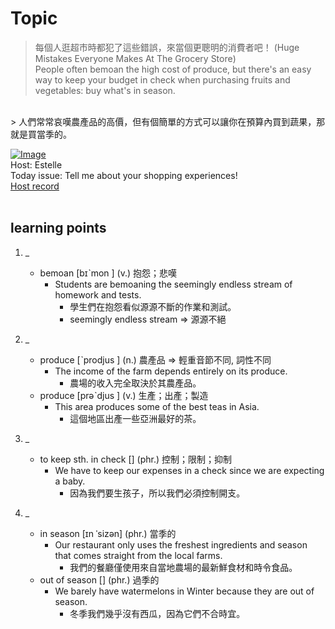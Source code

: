 # Topic

> 每個人逛超市時都犯了這些錯誤，來當個更聰明的消費者吧！ (Huge Mistakes Everyone Makes At The Grocery Store) <br>
> People often bemoan the high cost of produce, but there's an easy way to keep your budget in check when purchasing fruits and vegetables: buy what's in season.
 <br>
> 人們常常哀嘆農產品的高價，但有個簡單的方式可以讓你在預算內買到蔬果，那就是買當季的。 <br>

[![Image](https://cdn.voicetube.com/assets/thumbnails/KkZOl9DM7Ks.jpg)](https://www.youtube.com/embed/KkZOl9DM7Ks?rel=0&showinfo=0&cc_load_policy=0&controls=1&autoplay=1&iv_load_policy=3&playsinline=1&wmode=transparent&start=121&end=130&enablejsapi=1&origin=https://tw.voicetube.com&widgetid=1)<br>
Host: Estelle
<br>Today issue: Tell me about your shopping experiences!
<br>
[Host record](https://cdn.voicetube.com/tmp/everyday_records/1829099090644362/3503.mp3)
<br><br>
## learning points
1. _
	* bemoan  [bɪˋmon ] (v.) 抱怨；悲嘆
		- Students are bemoaning the seemingly endless stream of homework and tests.
			+ 學生們在抱怨看似源源不斷的作業和測試。
			+ seemingly endless stream => 源源不絕

2. _
	* produce  [ˋprodjus ] (n.) 農產品 => 輕重音節不同, 詞性不同
		- The income of the farm depends entirely on its produce.
			+ 農場的收入完全取決於其農產品。
	* produce  [prəˋdjus ] (v.) 生產；出產；製造
		- This area produces some of the best teas in Asia.
			+ 這個地區出產一些亞洲最好的茶。

3. _
	* to keep sth. in check [] (phr.) 控制；限制；抑制
		- We have to keep our expenses in a check since we are expecting a baby.
			+ 因為我們要生孩子，所以我們必須控制開支。

4. _
	* in season [ɪn ˈsizən] (phr.) 當季的
		- Our restaurant only uses the freshest ingredients and season that comes straight from the local farms.
			+ 我們的餐廳僅使用來自當地農場的最新鮮食材和時令食品。
	* out of season [] (phr.) 過季的
		- We barely have watermelons in Winter because they are out of season.
			+ 冬季我們幾乎沒有西瓜，因為它們不合時宜。
